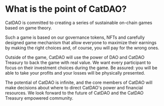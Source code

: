 # What is the point of CatDAO?

CatDAO is committed to creating a series of sustainable on-chain games based on game theory.

Such a game is based on our governance tokens, NFTs and carefully designed game mechanism that allow everyone to maximize their earnings by making the right choices and, of course, you will pay for the wrong ones.

Outside of the game, CatDAO will use the power of DAO and CatDAO Treasury to back the game with real value. We want every participant to focus on their investment choices during the game. Be assured: you will be able to take your profits and your losses will be physically presented.

The potential of CatDAO is infinite, and the core members of CatDAO will make decisions about where to direct CatDAO's power and financial resources. We look forward to the future of CatDAO and the CatDAO Treasury empowered community.
